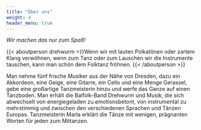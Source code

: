```yaml
---
title: "Über uns"
weight: 4
header_menu: true
---
```


*Wir machen das nur zum Spaß!*

{{< aboutperson drehwurm >}}Wenn wir mit lauten Polkatönen
oder zartem Klang verwöhnen,
wenn zum Tanz oder zum Lauschen
wir die Instrumente tauschen,
kann man schön dem Folktanz fröhnen.
{{< /aboutperson >}}




Man nehme fünf frische Musiker aus der Nähe von Dresden, dazu ein Akkordeon, eine Geige, eine Gitarre, ein Cello und eine Menge Gerassel, gebe eine großartige Tanzmeisterin hinzu und werfe das Ganze auf einen Tanzboden. Man erhält die Balfolk-Band Drehwurm und Musik, die sich abwechselt von energiegeladen zu emotionsbetont, von instrumental zu mehrstimmig und zwischen den verschiedenen Sprachen und Tänzen Europas. Tanzmeisterin Marla erklärt die Tänze mit wenigen, prägnanten Worten für jeden zum Mittanzen.